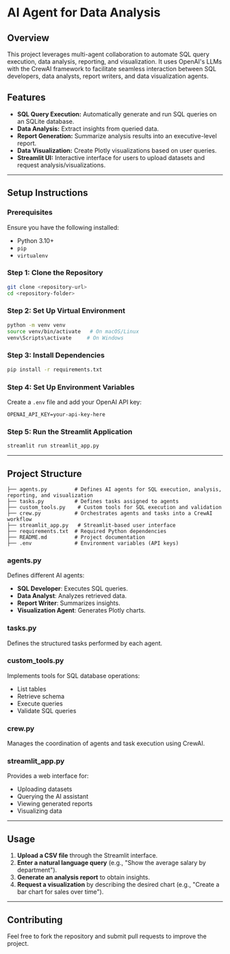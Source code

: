 # AI Agent for Data Analysis

## Overview
This project leverages multi-agent collaboration to automate SQL query execution, data analysis, reporting, and visualization. It uses OpenAI's LLMs with the CrewAI framework to facilitate seamless interaction between SQL developers, data analysts, report writers, and data visualization agents.

## Features
- **SQL Query Execution:** Automatically generate and run SQL queries on an SQLite database.
- **Data Analysis:** Extract insights from queried data.
- **Report Generation:** Summarize analysis results into an executive-level report.
- **Data Visualization:** Create Plotly visualizations based on user queries.
- **Streamlit UI:** Interactive interface for users to upload datasets and request analysis/visualizations.

---

## Setup Instructions

### Prerequisites
Ensure you have the following installed:
- Python 3.10+
- `pip`
- `virtualenv`

### Step 1: Clone the Repository
```sh
git clone <repository-url>
cd <repository-folder>
```

### Step 2: Set Up Virtual Environment
```sh
python -m venv venv
source venv/bin/activate   # On macOS/Linux
venv\Scripts\activate     # On Windows
```

### Step 3: Install Dependencies
```sh
pip install -r requirements.txt
```

### Step 4: Set Up Environment Variables
Create a `.env` file and add your OpenAI API key:
```
OPENAI_API_KEY=your-api-key-here
```

### Step 5: Run the Streamlit Application
```sh
streamlit run streamlit_app.py
```

---

## Project Structure
```
├── agents.py         # Defines AI agents for SQL execution, analysis, reporting, and visualization
├── tasks.py          # Defines tasks assigned to agents
├── custom_tools.py    # Custom tools for SQL execution and validation
├── crew.py           # Orchestrates agents and tasks into a CrewAI workflow
├── streamlit_app.py   # Streamlit-based user interface
├── requirements.txt  # Required Python dependencies
├── README.md         # Project documentation
├── .env              # Environment variables (API keys)
```

### **agents.py**
Defines different AI agents:
- **SQL Developer**: Executes SQL queries.
- **Data Analyst**: Analyzes retrieved data.
- **Report Writer**: Summarizes insights.
- **Visualization Agent**: Generates Plotly charts.

### **tasks.py**
Defines the structured tasks performed by each agent.

### **custom_tools.py**
Implements tools for SQL database operations:
- List tables
- Retrieve schema
- Execute queries
- Validate SQL queries

### **crew.py**
Manages the coordination of agents and task execution using CrewAI.

### **streamlit_app.py**
Provides a web interface for:
- Uploading datasets
- Querying the AI assistant
- Viewing generated reports
- Visualizing data

---

## Usage
1. **Upload a CSV file** through the Streamlit interface.
2. **Enter a natural language query** (e.g., "Show the average salary by department").
3. **Generate an analysis report** to obtain insights.
4. **Request a visualization** by describing the desired chart (e.g., "Create a bar chart for sales over time").

---

## Contributing
Feel free to fork the repository and submit pull requests to improve the project.


